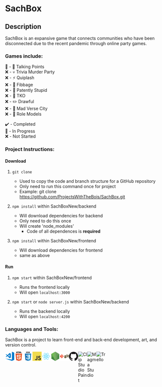 # SachBox

## Description
SachBox is an expansive game that connects communities who have been disconnected due to the recent pandemic through online party games.

### Games include:
🚧 - 📣 Talking Points  
❌ - 💀 Trivia Murder Party  
❌ - ⚡ Quiplash  
❌ - 🙊 Fibbage  
❌ - 🍆 Patently Stupid  
❌ - 👕 TKO  
❌ - ✏️ Drawful  
❌ - 👄 Mad Verse City  
❌ - 👥 Role Models  

✔️ - Completed  
🚧 - In Progress  
❌ - Not Started

### Project Instructions:
#### Download
1.  `git clone`
    - Used to copy the code and branch structure for a GitHub repository
    - Only need to run this command once for project
    - Example: git clone https://github.com/ProjectsWithTheBois/SachBox.git

2.  `npm install` within SachBoxNew/backend
	- Will download dependencies for backend
	- Only need to do this once
	- Will create 'node_modules'
		- Code of all dependences is **required**
		
2.  `npm install` within SachBoxNew/frontend
	- Will download dependencies for frontend
	- same as above

#### Run
1.  `npm start` within SachBoxNew/frontend
	- Runs the frontend locally
	- Will open `localhost:3000`

3.  `npm start` or `node server.js` within SachBoxNew/backend
	- Runs the backend locally
	- Will open `localhost:4200`

### Languages and Tools:
SachBox is a project to learn front-end and back-end development, art, and version control.

<img align="left" alt="Visual Studio Code" width="30px" src="https://raw.githubusercontent.com/github/explore/80688e429a7d4ef2fca1e82350fe8e3517d3494d/topics/visual-studio-code/visual-studio-code.png" />

<img align="left" alt="HTML5" width="30px" src="https://raw.githubusercontent.com/github/explore/80688e429a7d4ef2fca1e82350fe8e3517d3494d/topics/html/html.png" />

<img align="left" alt="CSS3" width="30px" src="https://raw.githubusercontent.com/github/explore/80688e429a7d4ef2fca1e82350fe8e3517d3494d/topics/css/css.png" />

<img align="left" alt="JavaScript" width="30px" src="https://raw.githubusercontent.com/github/explore/80688e429a7d4ef2fca1e82350fe8e3517d3494d/topics/javascript/javascript.png" />

<img align="left" alt="React" width="30px" src="https://raw.githubusercontent.com/github/explore/80688e429a7d4ef2fca1e82350fe8e3517d3494d/topics/react/react.png" />

<img align="left" alt="NodeJS" width="30px" src="https://raw.githubusercontent.com/github/explore/80688e429a7d4ef2fca1e82350fe8e3517d3494d/topics/nodejs/nodejs.png" />

<img align="left" alt="Git" width="30px" src="https://raw.githubusercontent.com/github/explore/80688e429a7d4ef2fca1e82350fe8e3517d3494d/topics/git/git.png" />

<img align="left" alt="GitHub" width="30px" src="https://raw.githubusercontent.com/github/explore/78df643247d429f6cc873026c0622819ad797942/topics/github/github.png" />

<img align="left" alt="Clip Studio Paint" width="30px" src="https://is4-ssl.mzstatic.com/image/thumb/Purple114/v4/f3/bc/0e/f3bc0ef0-afca-25cf-c70e-6557d5232c6c/source/512x512bb.jpg" />

<img align="left" alt="Magma Studio" width="30px" src="https://pbs.twimg.com/profile_images/1300944557555757062/SbiJbgrp_400x400.jpg" />

<img align="left" alt="Trello" width="30px" src="https://i.pinimg.com/280x280_RS/0f/b8/e6/0fb8e676a1cd0eae9b0f7ea862c40f93.jpg" />

